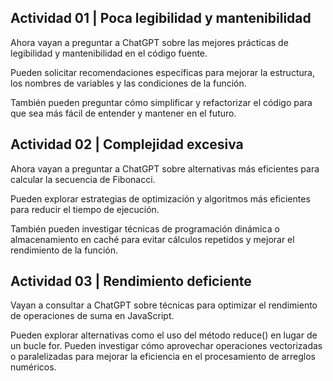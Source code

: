 


 ## Actividad 01 | Poca legibilidad y mantenibilidad

Ahora vayan a preguntar a ChatGPT sobre las mejores prácticas de legibilidad y mantenibilidad en el código fuente.

Pueden solicitar recomendaciones específicas para mejorar la estructura, los nombres de variables y las condiciones de la función.

También pueden preguntar cómo simplificar y refactorizar el código para que sea más fácil de entender y mantener en el futuro.


 ## Actividad 02 | Complejidad excesiva

Ahora vayan a preguntar a ChatGPT sobre alternativas más eficientes para calcular la secuencia de Fibonacci.

Pueden explorar estrategias de optimización y algoritmos más eficientes para reducir el tiempo de ejecución.

También pueden investigar técnicas de programación dinámica o almacenamiento en caché para evitar cálculos repetidos y mejorar el rendimiento de la función.

 ## Actividad 03 | Rendimiento deficiente

 Vayan a consultar a ChatGPT sobre técnicas para optimizar el rendimiento de operaciones de suma en JavaScript.

 Pueden explorar alternativas como el uso del método reduce() en lugar de un bucle for.
 Pueden investigar cómo aprovechar operaciones vectorizadas o paralelizadas para mejorar la eficiencia en el procesamiento de arreglos numéricos.
